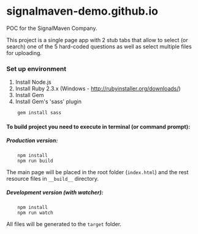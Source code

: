 # signalmaven-demo.github.io

POC for the SignalMaven Company.

This project is a single page app with 2 stub tabs that allow 
to select (or search) one of the 5 hard-coded questions as well
as select multiple files for uploading.

### Set up environment
1. Install Node.js  
2. Install Ruby 2.3.x (Windows - http://rubyinstaller.org/downloads/)
3. Install Gem
4. Install Gem's 'sass' plugin
```bash
    gem install sass
```


#### To build project you need to execute in terminal (or command prompt):
##### Production version:
```
    npm install
    npm run build
```
The main page will be placed in the root folder (`index.html`) and the rest 
resource files in `__build__` directory.

##### Development version (with watcher):
```
    npm install
    npm run watch
```
All files will be generated to the `target` folder. 